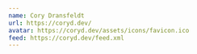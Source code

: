 ```yaml
---
name: Cory Dransfeldt
url: https://coryd.dev/
avatar: https://coryd.dev/assets/icons/favicon.ico
feed: https://coryd.dev/feed.xml
---
```

